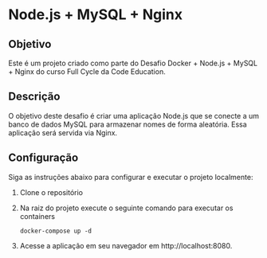 # Node.js + MySQL + Nginx

## Objetivo
Este é um projeto criado como parte do Desafio Docker + Node.js + MySQL + Nginx do curso Full Cycle da Code Education.

## Descrição
O objetivo deste desafio é criar uma aplicação Node.js que se conecte a um banco de dados MySQL para armazenar nomes de forma aleatória. Essa aplicação será servida via Nginx.

## Configuração
Siga as instruções abaixo para configurar e executar o projeto localmente:

1. Clone o repositório
2. Na raiz do projeto execute o seguinte comando para executar os containers 

    ```
    docker-compose up -d
    ```

3. Acesse a aplicação em seu navegador em http://localhost:8080.